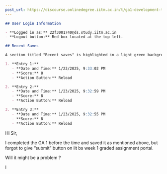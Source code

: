 ```yaml
---
post_url: https://discourse.onlinedegree.iitm.ac.in/t/ga1-development-tools-discussion-thread-tds-jan-2025/161083/127
---
```

```markdown
## User Login Information

- **Logged in as:** 22f3001740@ds.study.iitm.ac.in
- **Logout button:** Red box located at the top left.

## Recent Saves

A section titled "Recent saves" is highlighted in a light green background. It contains the following entries:

1. **Entry 1:**
   - **Date and Time:** 1/23/2025, 9:33:02 PM
   - **Score:** 8
   - **Action Button:** Reload

2. **Entry 2:**
   - **Date and Time:** 1/23/2025, 9:32:59 PM
   - **Score:** 8
   - **Action Button:** Reload

3. **Entry 3:**
   - **Date and Time:** 1/23/2025, 9:32:55 PM
   - **Score:** 8
   - **Action Button:** Reload
```

Hi Sir,

I completed the GA 1 before the time and saved it as mentioned above, but forgot to give “submit” button on iit bs week 1 graded assignment portal.

Will it might be a problem ?

I